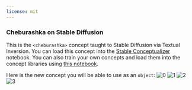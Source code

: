 ```yaml
---
license: mit
---
```

### Cheburashka on Stable Diffusion
This is the `<cheburashka>` concept taught to Stable Diffusion via Textual Inversion. You can load this concept into the [Stable Conceptualizer](https://colab.research.google.com/github/huggingface/notebooks/blob/main/diffusers/stable_conceptualizer_inference.ipynb) notebook. You can also train your own concepts and load them into the concept libraries using [this notebook](https://colab.research.google.com/github/huggingface/notebooks/blob/main/diffusers/sd_textual_inversion_training.ipynb).

Here is the new concept you will be able to use as an `object`:
![<cheburashka> 0](https://huggingface.co/sd-concepts-library/cheburashka/resolve/main/concept_images/0.jpeg)
![<cheburashka> 1](https://huggingface.co/sd-concepts-library/cheburashka/resolve/main/concept_images/3.jpeg)
![<cheburashka> 2](https://huggingface.co/sd-concepts-library/cheburashka/resolve/main/concept_images/1.jpeg)
![<cheburashka> 3](https://huggingface.co/sd-concepts-library/cheburashka/resolve/main/concept_images/2.jpeg)

